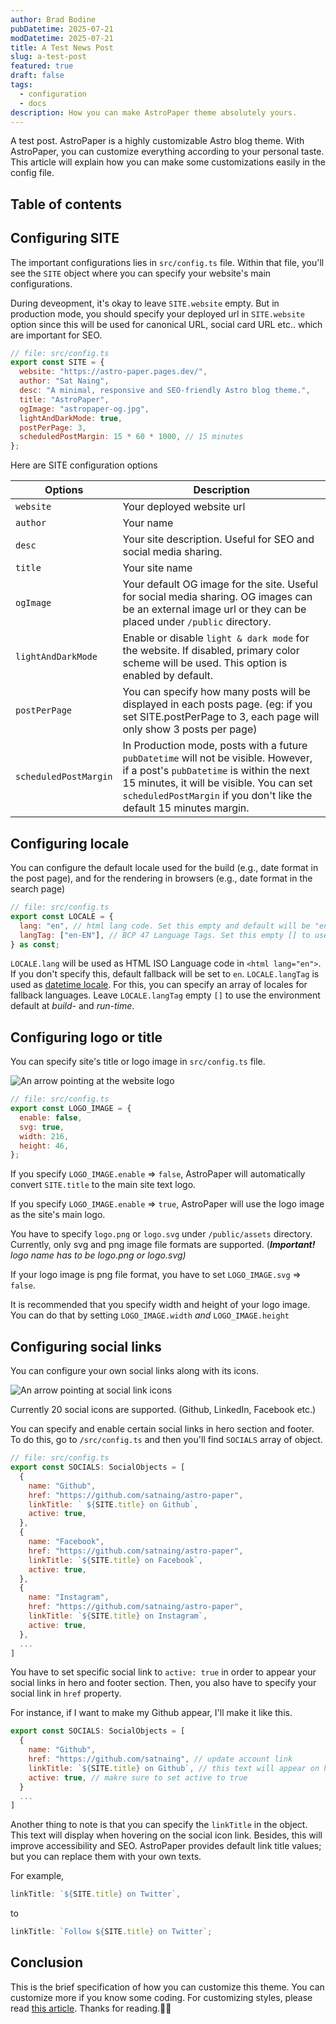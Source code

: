 ```yaml
---
author: Brad Bodine
pubDatetime: 2025-07-21
modDatetime: 2025-07-21
title: A Test News Post
slug: a-test-post
featured: true
draft: false
tags:
  - configuration
  - docs
description: How you can make AstroPaper theme absolutely yours.
---
```

A test post. AstroPaper is a highly customizable Astro blog theme. With AstroPaper, you can customize everything according to your personal taste. This article will explain how you can make some customizations easily in the config file.

## Table of contents

## Configuring SITE

The important configurations lies in `src/config.ts` file. Within that file, you'll see the `SITE` object where you can specify your website's main configurations.

During deveopment, it's okay to leave `SITE.website` empty. But in production mode, you should specify your deployed url in `SITE.website` option since this will be used for canonical URL, social card URL etc.. which are important for SEO.

```js
// file: src/config.ts
export const SITE = {
  website: "https://astro-paper.pages.dev/",
  author: "Sat Naing",
  desc: "A minimal, responsive and SEO-friendly Astro blog theme.",
  title: "AstroPaper",
  ogImage: "astropaper-og.jpg",
  lightAndDarkMode: true,
  postPerPage: 3,
  scheduledPostMargin: 15 * 60 * 1000, // 15 minutes
};
```

Here are SITE configuration options

| Options | Description |
| --- | --- |
| `website` | Your deployed website url |
| `author` | Your name |
| `desc` | Your site description. Useful for SEO and social media sharing. |
| `title` | Your site name |
| `ogImage` | Your default OG image for the site. Useful for social media sharing. OG images can be an external image url or they can be placed under `/public` directory. |
| `lightAndDarkMode` | Enable or disable `light & dark mode` for the website. If disabled, primary color scheme will be used. This option is enabled by default. |
| `postPerPage` | You can specify how many posts will be displayed in each posts page. (eg: if you set SITE.postPerPage to 3, each page will only show 3 posts per page) |
| `scheduledPostMargin` | In Production mode, posts with a future `pubDatetime` will not be visible. However, if a post's `pubDatetime` is within the next 15 minutes, it will be visible. You can set `scheduledPostMargin` if you don't like the default 15 minutes margin. |

## Configuring locale

You can configure the default locale used for the build (e.g., date format in the post page), and for the rendering in browsers (e.g., date format in the search page)

```js
// file: src/config.ts
export const LOCALE = {
  lang: "en", // html lang code. Set this empty and default will be "en"
  langTag: ["en-EN"], // BCP 47 Language Tags. Set this empty [] to use the environment default
} as const;
```

`LOCALE.lang` will be used as HTML ISO Language code in `<html lang="en">`. If you don't specify this, default fallback will be set to `en`. `LOCALE.langTag` is used as [datetime locale](https://developer.mozilla.org/en-US/docs/Web/JavaScript/Reference/Global_Objects/Date/toLocaleDateString#locales). For this, you can specify an array of locales for fallback languages. Leave `LOCALE.langTag` empty `[]` to use the environment default at _build-_ and _run-time_.

## Configuring logo or title

You can specify site's title or logo image in `src/config.ts` file.

![An arrow pointing at the website logo](https://res.cloudinary.com/noezectz/v1663911318/astro-paper/AstroPaper-logo-config_goff5l.png)

```js
// file: src/config.ts
export const LOGO_IMAGE = {
  enable: false,
  svg: true,
  width: 216,
  height: 46,
};
```

If you specify `LOGO_IMAGE.enable` => `false`, AstroPaper will automatically convert `SITE.title` to the main site text logo.

If you specify `LOGO_IMAGE.enable` => `true`, AstroPaper will use the logo image as the site's main logo.

You have to specify `logo.png` or `logo.svg` under `/public/assets` directory. Currently, only svg and png image file formats are supported. (**_Important!_** _logo name has to be logo.png or logo.svg)_

If your logo image is png file format, you have to set `LOGO_IMAGE.svg` => `false`.

It is recommended that you specify width and height of your logo image. You can do that by setting `LOGO_IMAGE.width` _and_ `LOGO_IMAGE.height`

## Configuring social links

You can configure your own social links along with its icons.

![An arrow pointing at social link icons](https://res.cloudinary.com/noezectz/v1663914759/astro-paper/astro-paper-socials_tkcjgq.png)

Currently 20 social icons are supported. (Github, LinkedIn, Facebook etc.)

You can specify and enable certain social links in hero section and footer. To do this, go to `/src/config.ts` and then you'll find `SOCIALS` array of object.

```js
// file: src/config.ts
export const SOCIALS: SocialObjects = [
  {
    name: "Github",
    href: "https://github.com/satnaing/astro-paper",
    linkTitle: ` ${SITE.title} on Github`,
    active: true,
  },
  {
    name: "Facebook",
    href: "https://github.com/satnaing/astro-paper",
    linkTitle: `${SITE.title} on Facebook`,
    active: true,
  },
  {
    name: "Instagram",
    href: "https://github.com/satnaing/astro-paper",
    linkTitle: `${SITE.title} on Instagram`,
    active: true,
  },
  ...
]
```

You have to set specific social link to `active: true` in order to appear your social links in hero and footer section. Then, you also have to specify your social link in `href` property.

For instance, if I want to make my Github appear, I'll make it like this.

```js
export const SOCIALS: SocialObjects = [
  {
    name: "Github",
    href: "https://github.com/satnaing", // update account link
    linkTitle: `${SITE.title} on Github`, // this text will appear on hover and VoiceOver
    active: true, // makre sure to set active to true
  }
  ...
]
```

Another thing to note is that you can specify the `linkTitle` in the object. This text will display when hovering on the social icon link. Besides, this will improve accessibility and SEO. AstroPaper provides default link title values; but you can replace them with your own texts.

For example,

```js
linkTitle: `${SITE.title} on Twitter`,
```

to

```js
linkTitle: `Follow ${SITE.title} on Twitter`;
```

## Conclusion

This is the brief specification of how you can customize this theme. You can customize more if you know some coding. For customizing styles, please read [this article](https://astro-paper.pages.dev/posts/customizing-astropaper-theme-color-schemes/). Thanks for reading.✌🏻